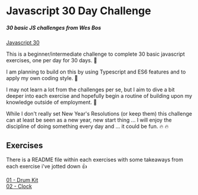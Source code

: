 # Javascript 30 Day Challenge

##### 30 basic JS challenges from Wes Bos

[Javascript 30](https://javascript30.com/)

This is a beginner/intermediate challenge to complete 30 basic javascript exercises, one per day for 30 days. :date:

I am planning to build on this by using Typescript and ES6 features and to apply my own coding style. :metal:

I may not learn a lot from the challenges per se, but I aim to dive a bit deeper into each exercise and hopefully begin a routine of building upon my knowledge outside of employment. :muscle:

While I don't really set New Year's Resolutions (or keep them) this challenge can at least be seen as a new year, new start thing ... I will enjoy the discipline of doing something every day and ... it could be fun. :fire: :fire:

##	Exercises

There is a README file within each exercises with some takeaways from each exercise i've jotted down :thumbsup:

[01 - Drum Kit ](/01-drum-kit) <br/>
[02 - Clock ](/02-clock)
